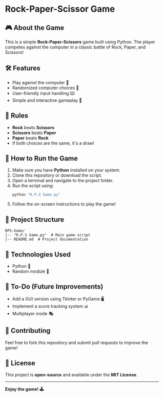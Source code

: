 # Rock-Paper-Scissor Game

## 🎮 About the Game
This is a simple **Rock-Paper-Scissors** game built using Python. The player competes against the computer in a classic battle of Rock, Paper, and Scissors!

## 🛠 Features
- Play against the computer 🤖
- Randomized computer choices 🎲
- User-friendly input handling ⌨️
- Simple and interactive gameplay 🎉

## 📜 Rules
- **Rock** beats **Scissors**
- **Scissors** beats **Paper**
- **Paper** beats **Rock**
- If both choices are the same, it's a draw!

## 🚀 How to Run the Game
1. Make sure you have **Python** installed on your system.
2. Clone this repository or download the script.
3. Open a terminal and navigate to the project folder.
4. Run the script using:
   ```sh
   python "R.P.S Game.py"
   ```
5. Follow the on-screen instructions to play the game!

## 📂 Project Structure
```
RPS-Game/
│-- "R.P.S Game.py"  # Main game script
│-- README.md  # Project documentation
```

## 🤖 Technologies Used
- Python 🐍
- Random module 🎲

## 📌 To-Do (Future Improvements)
- Add a GUI version using Tkinter or PyGame 🖥️
- Implement a score tracking system 📊
- Multiplayer mode 🎭

## 🤝 Contributing
Feel free to fork this repository and submit pull requests to improve the game!

## 📜 License
This project is **open-source** and available under the **MIT License**.

---
**Enjoy the game! 🕹️**
